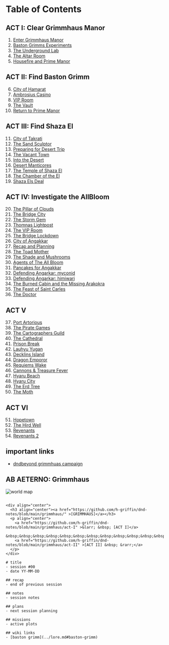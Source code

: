 # Table of Contents

## ACT I: Clear Grimmhaus Manor
1. [Enter Grimmhaus Manor](./grimmhaus/act-I/23-06-14.md)
2. [Baston Grimms Experiments](./grimmhaus/act-I/23-06-21.md)
3. [The Underground Lab](./grimmhaus/act-I/23-06-28.md)
4. [The Altar Room](./grimmhaus/act-I/23-07-05.md)
5. [Housefire and Prime Manor](./grimmhaus/act-I/23-07-12.md)

## ACT II: Find Baston Grimm
6. [City of Hamarat](./grimmhaus/act-II/23-07-17.md)
7. [Ambrosius Casino](./grimmhaus/act-II/23-07-26.md)
8. [VIP Room](./grimmhaus/act-II/23-08-02.md)
9. [The Vault](./grimmhaus/act-II/23-08-07.md)
10. [Return to Prime Manor](./grimmhaus/act-II/23-08-16.md)

## ACT III: Find Shaza El
11. [City of Takrati](./grimmhaus/act-III/23-08-23.md)
12. [The Sand Sculptor](./grimmhaus/act-III/23-08-30.md)
13. [Preparing for Desert Trip](./grimmhaus/act-III/23-09-06.md)
14. [The Vacant Town](./grimmhaus/act-III/23-09-13.md)
15. [Into the Desert](./grimmhaus/act-III/23-09-20.md)
16. [Desert Manticores](./grimmhaus/act-III/23-09-27.md)
17. [The Temple of Shaza El](./grimmhaus/act-III/23-10-04.md)
18. [The Chamber of the El](./grimmhaus/act-III/23-10-11.md)
19. [Shaza Els Deal](./grimmhaus/act-III/23-10-18.md)

## ACT IV: Investigate the AllBloom
20. [The Pillar of Clouds](./grimmhaus/act-IV/23-10-25.md)
21. [The Bridge City](./grimmhaus/act-IV/23-11-01.md)
22. [The Storm Gem](./grimmhaus/act-IV/23-11-08.md)
23. [Thomnas Lightpost](./grimmhaus/act-IV/23-11-15.md)
24. [The VIP Room](./grimmhaus/act-IV/23-11-29.md)
25. [The Bridge Lockdown](./grimmhaus/act-IV/23-12-06.md)
26. [City of Angakkar](./grimmhaus/act-IV/23-12-013.md)
27. [Recap and Planning](./grimmhaus/act-IV/23-12-27.md)
28. [The Toad Mother](./grimmhaus/act-IV/24-01-02.md)
29. [The Shade and Mushrooms](./grimmhaus/act-IV/24-01-10.md)
30. [Agents of The All Bloom](./grimmhaus/act-IV/24-01-17.md)
31. [Pancakes for Angakkar](./grimmhaus/act-IV/24-01-24.md)
32. [Defending Angarkar: myconid](./grimmhaus/act-IV/24-01-31.md)
33. [Defending Angarkar: himiwari](./grimmhaus/act-IV/24-02-07.md)
34. [The Burned Cabin and the Missing Arakokra](./grimmhaus/act-IV/24-02-14.md)
35. [The Feast of Saint Carles](./grimmhaus/act-IV/24-02-21.md)
36. [The Doctor](./grimmhaus/act-IV/24-02-28.md)

## ACT V
37. [Port Artorious](./grimmhaus/act-V/24-03-06.md)
38. [The Pirate Games](./grimmhaus/act-V/24-03-13.md)
39. [The Cartographers Guild](./grimmhaus/act-V/24-03-20.md)
40. [The Cathedral](./grimmhaus/act-V/24-03-27.md)
41. [Prison Break](./grimmhaus/act-V/24-04-03.md)
42. [Lauhyu Yugan](./grimmhaus/act-V/24-04-10.md)
43. [Decklins Island](./grimmhaus/act-V/24-04-17.md)
44. [Dragon Emporor](./grimmhaus/act-V/24-04-24.md)
45. [Requiems Wake](./grimmhaus/act-V/24-05-01.md)
46. [Cannons & Treasure Fever](./grimmhaus/act-V/24-05-08.md)
47. [Hyaru Beach](./grimmhaus/act-V/24-05-22.md)
48. [Hyaru City](./grimmhaus/act-V/24-05-29.md)
49. [The Erd Tree](./grimmhaus/act-V/24-06-05.md)
50. [The Moth](./grimmhaus/act-V/24-06-12.md)

## ACT VI
51. [Hopetown](./grimmhaus/act-VI/24-06-19.md)
52. [The Hird Well](./grimmhaus/act-VI/24-06-19.md)
53. [Revenants](./grimmhaus/act-VI/24-07-03.md)
54. [Revenants 2](./grimmhaus/act-VI/24-07-10.md)

## important links
- [dndbeyond grimmhuas campaign](https://www.dndbeyond.com/campaigns/4131697)

## AB AETERNO: Grimmhaus
![world map](./assets/Ab_Aeterno_World_Map.png)

```text

<div align="center">
  <h3 align="center"><a href="https://github.com/h-griffin/dnd-notes/blob/main/grimmhaus/" >[GRIMMHAUS]</a></h3>
  <p align="center">
    <a href="https://github.com/h-griffin/dnd-notes/blob/main/grimmhaus/act-I" >&larr; &nbsp; [ACT I]</a>
    &nbsp;&nbsp;&nbsp;&nbsp;&nbsp;&nbsp;&nbsp;&nbsp;&nbsp;&nbsp;&nbsp;&nbsp;&nbsp;&nbsp;
    <a href="https://github.com/h-griffin/dnd-notes/blob/main/grimmhaus/act-II" >[ACT II] &nbsp; &rarr;</a>
  </p>
</div>

# title
- session #00
- date YY-MM-DD

## recap
- end of previous session

## notes
- session notes

## plans
- next session planning

## missions
- active plots

## wiki links
- [baston grimm](../lore.md#baston-grimm)
```
